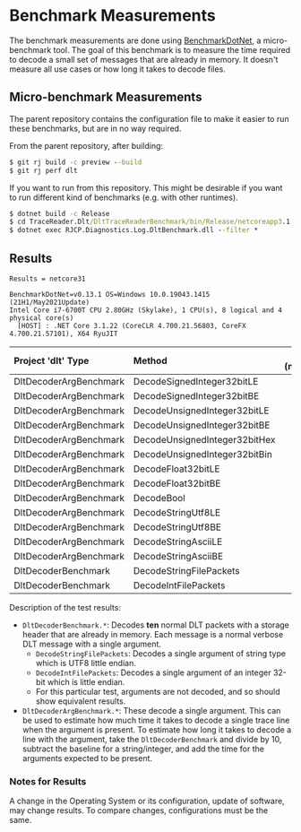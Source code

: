 # Benchmark Measurements

The benchmark measurements are done using
[BenchmarkDotNet](https://benchmarkdotnet.org/), a micro-benchmark tool. The
goal of this benchmark is to measure the time required to decode a small set of
messages that are already in memory. It doesn't measure all use cases or how
long it takes to decode files.

## Micro-benchmark Measurements

The parent repository contains the configuration file to make it easier to run
these benchmarks, but are in no way required.

From the parent repository, after building:

```cmd
$ git rj build -c preview --build
$ git rj perf dlt
```

If you want to run from this repository. This might be desirable if you want to
run different kind of benchmarks (e.g. with other runtimes).

```cmd
$ dotnet build -c Release
$ cd TraceReader.Dlt/DltTraceReaderBenchmark/bin/Release/netcoreapp3.1
$ dotnet exec RJCP.Diagnostics.Log.DltBenchmark.dll --filter *
```

## Results

```text
Results = netcore31

BenchmarkDotNet=v0.13.1 OS=Windows 10.0.19043.1415 (21H1/May2021Update)
Intel Core i7-6700T CPU 2.80GHz (Skylake), 1 CPU(s), 8 logical and 4 physical core(s)
  [HOST] : .NET Core 3.1.22 (CoreCLR 4.700.21.56803, CoreFX 4.700.21.57101), X64 RyuJIT
```

| Project 'dlt' Type     | Method                        | mean (netcore31) | stderr |
|:-----------------------|:------------------------------|-----------------:|-------:|
| DltDecoderArgBenchmark | DecodeSignedInteger32bitLE    | 11.91            | 0.02   |
| DltDecoderArgBenchmark | DecodeSignedInteger32bitBE    | 12.88            | 0.04   |
| DltDecoderArgBenchmark | DecodeUnsignedInteger32bitLE  | 14.19            | 0.06   |
| DltDecoderArgBenchmark | DecodeUnsignedInteger32bitBE  | 12.31            | 0.02   |
| DltDecoderArgBenchmark | DecodeUnsignedInteger32bitHex | 12.99            | 0.01   |
| DltDecoderArgBenchmark | DecodeUnsignedInteger32bitBin | 13.18            | 0.02   |
| DltDecoderArgBenchmark | DecodeFloat32bitLE            | 9.08             | 0.01   |
| DltDecoderArgBenchmark | DecodeFloat32bitBE            | 9.37             | 0.01   |
| DltDecoderArgBenchmark | DecodeBool                    | 9.27             | 0.01   |
| DltDecoderArgBenchmark | DecodeStringUtf8LE            | 56.99            | 0.05   |
| DltDecoderArgBenchmark | DecodeStringUtf8BE            | 57.01            | 0.32   |
| DltDecoderArgBenchmark | DecodeStringAsciiLE           | 44.53            | 0.10   |
| DltDecoderArgBenchmark | DecodeStringAsciiBE           | 44.01            | 0.03   |
| DltDecoderBenchmark    | DecodeStringFilePackets       | 3503.00          | 1.71   |
| DltDecoderBenchmark    | DecodeIntFilePackets          | 3033.22          | 1.96   |

Description of the test results:

* `DltDecoderBenchmark.*`: Decodes **ten** normal DLT packets with a storage
  header that are already in memory. Each message is a normal verbose DLT
  message with a single argument.
  * `DecodeStringFilePackets`: Decodes a single argument of string type which is
    UTF8 little endian.
  * `DecodeIntFilePackets`: Decodes a single argument of an integer 32-bit which
    is little endian.
  * For this particular test, arguments are not decoded, and so should show
    equivalent results.
* `DltDecoderArgBenchmark.*`: These decode a single argument. This can be used
  to estimate how much time it takes to decode a single trace line when the
  argument is present. To estimate how long it takes to decode a line with the
  argument, take the `DltDecoderBenchmark` and divide by 10, subtract the
  baseline for a string/integer, and add the time for the arguments expected to
  be present.

### Notes for Results

A change in the Operating System or its configuration, update of software, may
change results. To compare changes, configurations must be the same.

